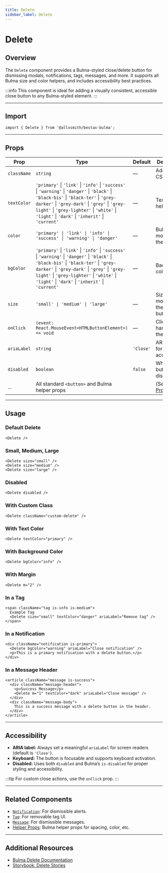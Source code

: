 ```yaml
---
title: Delete
sidebar_label: Delete
---
```


# Delete

## Overview

The `Delete` component provides a Bulma-styled close/delete button for dismissing modals, notifications, tags, messages, and more. It supports all Bulma size and color helpers, and includes accessibility best practices.

:::info
This component is ideal for adding a visually consistent, accessible close button to any Bulma-styled element.
:::

---

## Import

```tsx
import { Delete } from '@allxsmith/bestax-bulma';
```

---

## Props

| Prop        | Type                                                                                                                                                                                                                                                                                     | Default   | Description                                      |
| ----------- | ---------------------------------------------------------------------------------------------------------------------------------------------------------------------------------------------------------------------------------------------------------------------------------------- | --------- | ------------------------------------------------ |
| `className` | `string`                                                                                                                                                                                                                                                                                 | —         | Additional CSS classes.                          |
| `textColor` | `'primary'` \| `'link'` \| `'info'` \| `'success'` \| `'warning'` \| `'danger'` \| `'black'` \| `'black-bis'` \| `'black-ter'` \| `'grey-darker'` \| `'grey-dark'` \| `'grey'` \| `'grey-light'` \| `'grey-lighter'` \| `'white'` \| `'light'` \| `'dark'` \| `'inherit'` \| `'current'` | —         | Text color helper.                               |
| `color`     | `'primary' \| 'link' \| 'info' \| 'success' \| 'warning' \| 'danger'`                                                                                                                                                                                                                    | —         | Bulma color modifier for the button.             |
| `bgColor`   | `'primary'` \| `'link'` \| `'info'` \| `'success'` \| `'warning'` \| `'danger'` \| `'black'` \| `'black-bis'` \| `'black-ter'` \| `'grey-darker'` \| `'grey-dark'` \| `'grey'` \| `'grey-light'` \| `'grey-lighter'` \| `'white'` \| `'light'` \| `'dark'` \| `'inherit'` \| `'current'` | —         | Background color helper.                         |
| `size`      | `'small' \| 'medium' \| 'large'`                                                                                                                                                                                                                                                         | —         | Size modifier for the delete button.             |
| `onClick`   | `(event: React.MouseEvent<HTMLButtonElement>) => void`                                                                                                                                                                                                                                   | —         | Click handler for the button.                    |
| `ariaLabel` | `string`                                                                                                                                                                                                                                                                                 | `'Close'` | ARIA label for accessibility.                    |
| `disabled`  | `boolean`                                                                                                                                                                                                                                                                                | `false`   | Whether the button is disabled.                  |
| ...         | All standard `<button>` and Bulma helper props                                                                                                                                                                                                                                           |           | (See [Helper Props](../helpers/usebulmaclasses)) |

---

## Usage

### Default Delete

```tsx
<Delete />
```

### Small, Medium, Large

```tsx
<Delete size="small" />
<Delete size="medium" />
<Delete size="large" />
```

### Disabled

```tsx
<Delete disabled />
```

### With Custom Class

```tsx
<Delete className="custom-delete" />
```

### With Text Color

```tsx
<Delete textColor="primary" />
```

### With Background Color

```tsx
<Delete bgColor="info" />
```

### With Margin

```tsx
<Delete m="2" />
```

### In a Tag

```tsx
<span className="tag is-info is-medium">
  Example Tag
  <Delete size="small" textColor="danger" ariaLabel="Remove tag" />
</span>
```

### In a Notification

```tsx
<div className="notification is-primary">
  <Delete bgColor="warning" ariaLabel="Close notification" />
  <p>This is a primary notification with a delete button.</p>
</div>
```

### In a Message Header

```tsx
<article className="message is-success">
  <div className="message-header">
    <p>Success Message</p>
    <Delete m="1" textColor="dark" ariaLabel="Close message" />
  </div>
  <div className="message-body">
    This is a success message with a delete button in the header.
  </div>
</article>
```

---

## Accessibility

- **ARIA label:** Always set a meaningful `ariaLabel` for screen readers (default is `'Close'`).
- **Keyboard:** The button is focusable and supports keyboard activation.
- **Disabled:** Uses both `disabled` and Bulma’s `is-disabled` for proper styling and accessibility.

:::tip
For custom close actions, use the `onClick` prop.
:::

---

## Related Components

- [`Notification`](../elements/notification.md): For dismissible alerts.
- [`Tag`](../elements/tag.md): For removable tag UI.
- [`Message`](../components/message.md): For dismissible messages.
- [Helper Props](../helpers/usebulmaclasses.md): Bulma helper props for spacing, color, etc.

---

## Additional Resources

- [Bulma Delete Documentation](https://bulma.io/documentation/elements/delete/)
- [Storybook: Delete Stories](https://bestax.cc/storybook/?path=/story/elements-delete--default)
